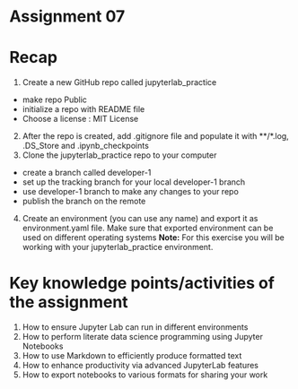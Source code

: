 # Assignment 07

# Recap
1. Create a new GitHub repo called jupyterlab_practice
  - make repo Public
  - initialize a repo with README file
  - Choose a license : MIT License
2. After the repo is created, add .gitignore file and populate it with **/*.log, .DS_Store and .ipynb_checkpoints
3. Clone the jupyterlab_practice repo to your computer
  - create a branch called developer-1
  - set up the tracking branch for your local developer-1 branch
  - use developer-1 branch to make any changes to your repo
  - publish the branch on the remote
4. Create an environment (you can use any name) and export it as environment.yaml file. Make sure that exported environment can be used on different operating systems
**Note:** For this exercise you will be working with your jupyterlab_practice environment.

# Key knowledge points/activities of the assignment
1. How to ensure Jupyter Lab can run in different environments
2. How to perform literate data science programming using Jupyter Notebooks
3. How to use Markdown to efficiently produce formatted text
4. How to enhance productivity via advanced JupyterLab features
5. How to export notebooks to various formats for sharing your work
